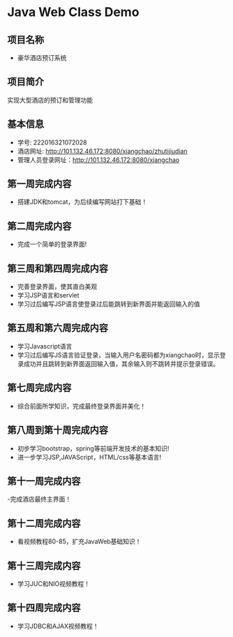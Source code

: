 # Java Web Class Demo

## 项目名称
- 豪华酒店预订系统

## 项目简介
实现大型酒店的预订和管理功能

## 基本信息
- 学号: 222016321072028
- 酒店网址: http://101.132.46.172:8080/xiangchao/zhutijiudian
- 管理人员登录网址：http://101.132.46.172:8080/xiangchao
## 第一周完成内容

- 搭建JDK和tomcat，为后续编写网站打下基础！

## 第二周完成内容

- 完成一个简单的登录界面!

## 第三周和第四周完成内容
- 完善登录界面，使其直白美观
- 学习JSP语言和servlet
- 学习过后编写JSP语言使登录过后能跳转到新界面并能返回输入的值

## 第五周和第六周完成内容
- 学习Javascript语言
- 学习过后编写JS语言验证登录，当输入用户名密码都为xiangchao时，显示登录成功并且跳转到新界面返回输入值，其余输入则不跳转并提示登录错误。

## 第七周完成内容
- 综合前面所学知识，完成最终登录界面并美化！
## 第八周到第十周完成内容
- 初步学习bootstrap，spring等前端开发技术的基本知识!
- 进一步学习JSP,JAVAScript，HTML/css等基本语言!
## 第十一周完成内容
-完成酒店最终主界面！
## 第十二周完成内容
- 看视频教程80-85，扩充JavaWeb基础知识！
## 第十三周完成内容
- 学习JUC和NIO视频教程！
## 第十四周完成内容
- 学习JDBC和AJAX视频教程！

